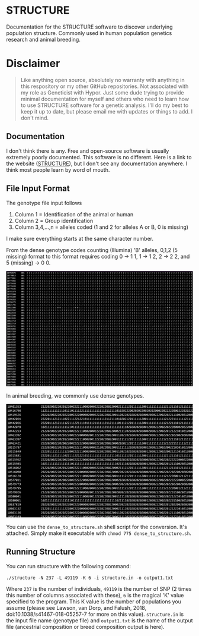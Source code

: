 # STRUCTURE

Documentation for the STRUCTURE software to discover underlying population structure. Commonly used in human population genetics research and animal breeding. 

# Disclaimer

> Like anything open source, absolutely no warranty with anything in this respository or my other GitHub repositories. Not associated with my role as Geneticist with Hypor. Just some dude trying to provide minimal documentation for myself and others who need to learn how to use STRUCTURE software for a genetic analysis. I'll do my best to keep it up to date, but please email me with updates or things to add. I don't mind. 

## Documentation

I don't think there is any. Free and open-source software is usually extremely poorly documented. This software is no different. Here is a link to the website ([STRUCTURE](https://web.stanford.edu/group/pritchardlab/structure.html)), but I don't see any documentation anywhere. I think most people learn by word of mouth. 

## File Input Format

The genotype file input follows
1) Column 1 = Identification of the animal or human
2) Column 2 = Group identification
3) Column 3,4,...,n = alleles coded (1 and 2 for alleles A or B, 0 is missing)

I make sure everything starts at the same character number. 

From the dense genotype codes counting (Illumina) 'B' alleles, 0,1,2 (5 missing) format to this format requires coding 0 -> 1 1, 1 -> 1 2, 2 -> 2 2, and 5 (missing) -> 0 0. 

![Screenshot of Genotype File](/Screenshots/structure_input_genotype_file_format.png?raw=true "Genotype file input")

In animal breeding, we commonly use dense genotypes. 

![Screenshot of dense genotype format](/Screenshots/dense_genotype_format.png?raw=true "Dense genotype format")

You can use the `dense_to_structure.sh` shell script for the conversion. It's attached. Simply make it executable with `chmod 775 dense_to_structure.sh`. 

## Running Structure

You can run structure with the following command:

```shell
./structure -N 237 -L 49119 -K 6 -i structure.in -o output1.txt
```

Where `237` is the number of individuals, `49119` is the number of SNP (2 times this number of columns associated with these), `6` is the magical 'K' value specified to the program. This K value is the number of populations you assume (please see Lawson, van Dorp, and Falush, 2018, doi:10.1038/s41467-018-05257-7 for more on this value). `structure.in` is the input file name (genotype file) and `output1.txt` is the name of the output file (ancestrial composition or breed composition output is here). 



